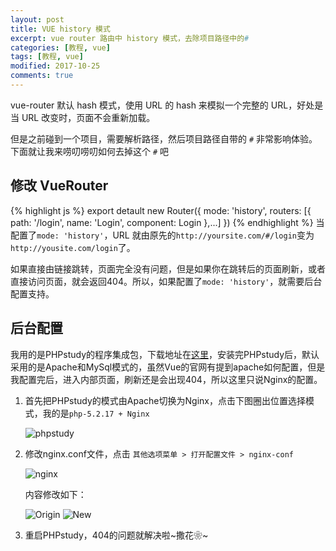 ```yaml
---
layout: post
title: VUE history 模式
excerpt: vue router 路由中 history 模式，去除项目路径中的#
categories: [教程, vue]
tags: [教程, vue]
modified: 2017-10-25
comments: true
---
```


vue-router 默认 hash 模式，使用 URL 的 hash 来模拟一个完整的 URL，好处是当 URL 改变时，页面不会重新加载。

但是之前碰到一个项目，需要解析路径，然后项目路径自带的 `#` 非常影响体验。下面就让我来唠叨唠叨如何去掉这个 `#` 吧

## 修改 VueRouter 
{% highlight js %}
export detault new Router({
	mode: 'history',
	routers: [{
		path: '/login',
		name: 'Login',
		component: Login
	},...]
})
{% endhighlight %}
当配置了`mode: 'history'`，URL 就由原先的`http://yoursite.com/#/login`变为`http://yousite.com/login`了。

如果直接由链接跳转，页面完全没有问题，但是如果你在跳转后的页面刷新，或者直接访问页面，就会返回404。所以，如果配置了`mode: 'history'`，就需要后台配置支持。

## 后台配置
我用的是PHPstudy的程序集成包，下载地址在[这里](https://www.baidu.com/link?url=yRcr1XyRiVvvVrxIGwUYj2-EAH2Bq0uXQvDpAeJpK8BTMCWyHyIC0pm5gAy6lHOWC4jASLGaOwTtcZa78XITbc9iC4tSLXaJQufyzZ_Bw37&wd=&eqid=beac4e620000592f0000000559edbd24)，安装完PHPstudy后，默认采用的是Apache和MySql模式的，虽然Vue的官网有提到apache如何配置，但是我配置完后，进入内部页面，刷新还是会出现404，所以这里只说Nginx的配置。

1. 首先把PHPstudy的模式由Apache切换为Nginx，点击下图圈出位置选择模式，我的是`php-5.2.17 + Nginx`

    ![phpstudy](http://oy41mkgad.bkt.clouddn.com/phpStudy.png "phpstudy")

2. 修改nginx.conf文件，点击 `其他选项菜单 > 打开配置文件 > nginx-conf`

    ![nginx](http://oy41mkgad.bkt.clouddn.com/nginx.png "nginx")

    内容修改如下：

    ![Origin](http://oy41mkgad.bkt.clouddn.com/origin.png "Origin")
    ![New](http://oy41mkgad.bkt.clouddn.com/new.png "New")

3. 重启PHPstudy，404的问题就解决啦~撒花❀~